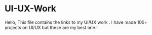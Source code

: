# UI-UX-Work
Hello, This file contains the links to my UI/UX work . I have made 100+ projects on UI/UX but these are my best one.!
